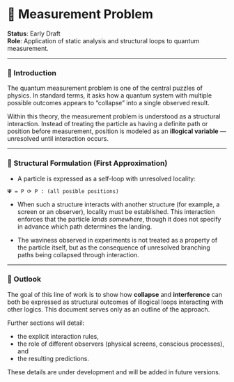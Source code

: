 # 🎯 Measurement Problem

**Status**: Early Draft  
**Role**: Application of static analysis and structural loops to quantum measurement.

---

### 🧩 Introduction

The quantum measurement problem is one of the central puzzles of physics. In standard terms, it asks how a quantum system with multiple possible outcomes appears to “collapse” into a single observed result.

Within this theory, the measurement problem is understood as a structural interaction. Instead of treating the particle as having a definite path or position before measurement, position is modeled as an **illogical variable** — unresolved until interaction occurs.  

---

### 🧩 Structural Formulation (First Approximation)

- A particle is expressed as a self-loop with unresolved locality:  

`𝚿 = P ⟳ P : (all posible positions)`

- When such a structure interacts with another structure (for example, a screen or an observer), locality must be established. This interaction enforces that the particle *lands somewhere*, though it does not specify in advance which path determines the landing.  

- The waviness observed in experiments is not treated as a property of the particle itself, but as the consequence of unresolved branching paths being collapsed through interaction.

---

### 🧩 Outlook

The goal of this line of work is to show how **collapse** and **interference** can both be expressed as structural outcomes of illogical loops interacting with other logics. This document serves only as an outline of the approach.  

Further sections will detail:  
- the explicit interaction rules,  
- the role of different observers (physical screens, conscious processes), and  
- the resulting predictions.  

These details are under development and will be added in future versions.
